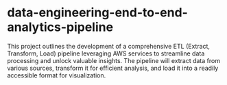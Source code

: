 # data-engineering-end-to-end-analytics-pipeline
This project outlines the development of a comprehensive ETL (Extract, Transform, Load) pipeline leveraging AWS services to streamline data processing and unlock valuable insights. The pipeline will extract data from various sources, transform it for efficient analysis, and load it into a readily accessible format for visualization.
